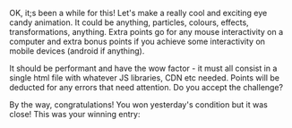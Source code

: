 OK, it;s been a while for this!  Let's make a really cool and exciting eye candy animation.  It could be anything, particles, colours, effects, transformations, anything.  Extra points go for any mouse interactivity on  a computer and extra bonus points if you achieve some interactivity on mobile devices (android if anything).
 
It should be performant and have the wow factor - it must all consist in a single html file with whatever JS libraries, CDN etc needed.  Points will be deducted for any errors that need attention.  Do you accept the challenge?

By the way, congratulations! You won yesterday's condition but it was close! This was your winning entry: